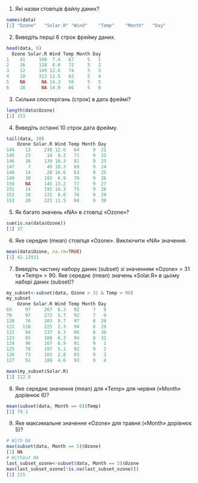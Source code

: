 1. Які назви стовпців файлу даних?
```r
names(data)
[1] "Ozone"   "Solar.R" "Wind"    "Temp"    "Month"   "Day"
```
2. Виведіть перші 6 строк фрейму даних.
```r
head(data, 6)
  Ozone Solar.R Wind Temp Month Day
1    41     190  7.4   67     5   1
2    36     118  8.0   72     5   2
3    12     149 12.6   74     5   3
4    18     313 11.5   62     5   4
5    NA      NA 14.3   56     5   5
6    28      NA 14.9   66     5   6
```
3. Скільки спостерігань (строк) в дата фреймі?
```r
length(data$Ozone)
[1] 153
```
4. Виведіть останні 10 строк дата фрейму.
```r
tail(data, 10)
    Ozone Solar.R Wind Temp Month Day
144    13     238 12.6   64     9  21
145    23      14  9.2   71     9  22
146    36     139 10.3   81     9  23
147     7      49 10.3   69     9  24
148    14      20 16.6   63     9  25
149    30     193  6.9   70     9  26
150    NA     145 13.2   77     9  27
151    14     191 14.3   75     9  28
152    18     131  8.0   76     9  29
153    20     223 11.5   68     9  30
```
5. Як багато значень «NA» в стовпці «Ozone»?
```r
sum(is.na(data$Ozone))
[1] 37
```
6. Яке середнє (mean) стовпця «Ozone». Виключити «NA» значення.
```r
mean(data$Ozone, na.rm=TRUE)
[1] 42.12931
```
7. Виведіть частину набору даних (subset) зі значенням «Ozone» > 31 та «Temp» > 90. Яке середнє (mean) значень «Solar.R» в цьому наборі даних (subset)?
```r
my_subset<-subset(data, Ozone > 31 & Temp > 90)
my_subset
    Ozone Solar.R Wind Temp Month Day
69     97     267  6.3   92     7   8
70     97     272  5.7   92     7   9
120    76     203  9.7   97     8  28
121   118     225  2.3   94     8  29
122    84     237  6.3   96     8  30
123    85     188  6.3   94     8  31
124    96     167  6.9   91     9   1
125    78     197  5.1   92     9   2
126    73     183  2.8   93     9   3
127    91     189  4.6   93     9   4

mean(my_subset$Solar.R)
[1] 212.8
```
8. Яке середнє значення (mean) для «Temp» для червня («Month» дорівнює 6)?
```r
mean(subset(data, Month == 6)$Temp)
[1] 79.1
```
9. Яке максимальне значення «Ozone» для травня («Month» дорівнює 5)?
```r
# With NA
max(subset(data, Month == 5)$Ozone)
[1] NA
# Without NA
last_subset_ozone<-subset(data, Month == 5)$Ozone
max(last_subset_ozone[!is.na(last_subset_ozone)])
[1] 115
```